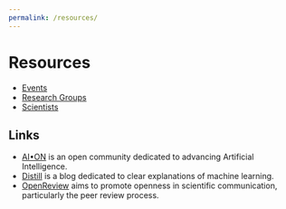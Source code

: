 ```yaml
---
permalink: /resources/
---
```

# Resources

* [Events](http://realai.org/resources/events.html)
* [Research Groups](http://realai.org/resources/research-groups.html)
* [Scientists](http://realai.org/resources/scientists.html)

## Links

* [AI•ON](http://ai-on.org/) is an open community dedicated to advancing Artificial Intelligence.
* [Distill](http://distill.pub/) is a blog dedicated to clear explanations of machine learning.
* [OpenReview](https://openreview.net/) aims to promote openness in scientific communication, particularly the peer review process.
